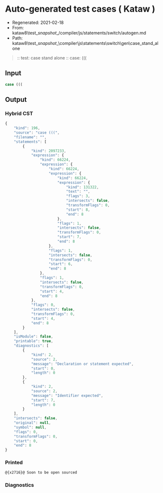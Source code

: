 # Auto-generated test cases ( Kataw )
- Regenerated: 2021-02-18
- From: kataw8\test\__snapshot__/compiler/js/statements/switch/autogen.md
- Path: kataw8\test\__snapshot__\compiler\js\statements\switch\gen\case_stand_alone
> :: test: case stand alone
> :: case: (((
## Input

`````js
case (((
`````

## Output

### Hybrid CST


```javascript
{
    "kind": 196,
    "source": "case (((",
    "filename": "",
    "statements": [
        {
            "kind": 2097233,
            "expression": {
                "kind": 66224,
                "expression": {
                    "kind": 66224,
                    "expression": {
                        "kind": 66224,
                        "expression": {
                            "kind": 131322,
                            "text": "",
                            "flags": 3,
                            "intersects": false,
                            "transformFlags": 0,
                            "start": 8,
                            "end": 8
                        },
                        "flags": 1,
                        "intersects": false,
                        "transformFlags": 0,
                        "start": 7,
                        "end": 8
                    },
                    "flags": 1,
                    "intersects": false,
                    "transformFlags": 0,
                    "start": 6,
                    "end": 8
                },
                "flags": 1,
                "intersects": false,
                "transformFlags": 0,
                "start": 4,
                "end": 8
            },
            "flags": 0,
            "intersects": false,
            "transformFlags": 0,
            "start": 4,
            "end": 8
        }
    ],
    "isModule": false,
    "printable": true,
    "diagnostics": [
        {
            "kind": 2,
            "source": 2,
            "message": "Declaration or statement expected",
            "start": 0,
            "length": 0
        },
        {
            "kind": 2,
            "source": 2,
            "message": "Identifier expected",
            "start": 7,
            "length": 0
        }
    ],
    "intersects": false,
    "original": null,
    "symbol": null,
    "flags": 0,
    "transformFlags": 0,
    "start": 0,
    "end": 8
}
```

  
### Printed


```javascript
@{x2716}@ Soon to be open sourced
```

  
### Diagnostics


```javascript

```

